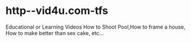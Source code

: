 # http--vid4u.com-tfs
Educational or Learning Videos How to Shoot Pool,How to frame a house, How to make better than sex cake, etc...
